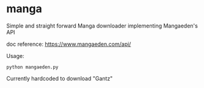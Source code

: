 manga
=====

Simple and straight forward Manga downloader implementing Mangaeden's API

doc reference: https://www.mangaeden.com/api/

Usage:
```
python mangaeden.py
```

Currently hardcoded to download "Gantz"